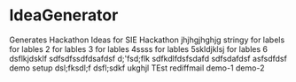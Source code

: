 # IdeaGenerator
Generates Hackathon Ideas for SIE Hackathon
jhjhgjhghjg
stringy
for labels
for lables 2
for lables 3
for lables 4ssss
for lables 5skldjklsj
for lables 6
dsflkjdsklf
sdfsdfssdfdsafdsf
d;'fsd;flk
sdfkdlfdsfsdafd
sdfsdafdsf
asfsdfdsf
demo setup
dsl;fksdl;f
dsfl;sdkf
ukghjl
TEst
rediffmail
demo-1
demo-2
